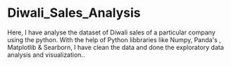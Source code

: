 # Diwali_Sales_Analysis
Here, I have analyse the dataset of Diwali sales of a particular company using the python.
With the help of Python libbraries like Numpy, Panda's , Matplotlib & Searborn, I have 
clean the data and done the exploratory data analysis and visualization..
